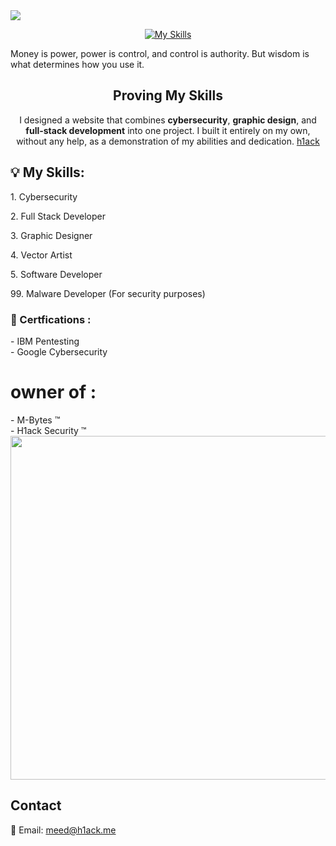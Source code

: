 <img src="https://files.catbox.moe/clzwth.png">

<div align="center">
  
  [![My Skills](https://skillicons.dev/icons?i=java,bash,cs,cpp,css,html,discord,dotnet,electron,express,firebase,git,github,kali,linux,mongodb,mysql,nodejs,npm,photoshop,php,postman,py,qt,react,tailwind&theme=dark)](https://skillicons.dev)

</div>

Money is power, power is control, and control is authority. But wisdom is what determines how you use it.

<div align="center">
  <h2>Proving My Skills</h2>
  <p>
    I designed a website that combines <strong>cybersecurity</strong>, <strong>graphic design</strong>, and <strong>full-stack development</strong> into one project.
    I built it entirely on my own, without any help, as a demonstration of my abilities and dedication. <span><a href="https://h1ack.me">h1ack</a><span>
  </p>
</div>


<div>
  <h2>💡 My Skills:</h2>
  <p>1. Cybersecurity </p>
  <p>2. Full Stack Developer</p>
  <p>3. Graphic Designer</p>
  <p>4. Vector Artist</p>
  <p>5. Software Developer</p>
  <p>99. Malware Developer (For security purposes)</p>
</div>


<div>
  <h3>📜 Certfications : </h3><p>
- IBM Pentesting<br/>
- Google Cybersecurity</p>
</div>

<div>
  <h1>owner of : </h1>
  - M-Bytes ™</br>
  - H1ack Security ™
</div>

<div align="center">
  <img src="https://github.com/user-attachments/assets/0cd17d3c-5da0-44b5-8d05-13f4c3056efc" width="550px">
</div>

## Contact
📧 Email: [meed@h1ack.me](mailto:meed@h1ack.me)
